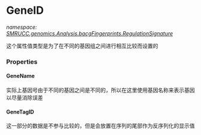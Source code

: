 ﻿# GeneID
_namespace: [SMRUCC.genomics.Analysis.bacgFingerprints.RegulationSignature](./index.md)_

这个属性值类型是为了在不同的基因组之间进行相互比较而设置的




### Properties

#### GeneName
实际上基因号由于不同的基因之间是不同的，所以在这里使用基因名称来表示基因以尽量消除误差
#### GeneTagID
这一部分的数据是不参与比较的，但是会放置在序列的尾部作为反序列化的显示值
